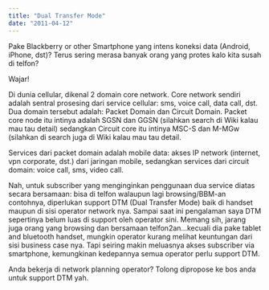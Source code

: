 ```yaml
---
title: "Dual Transfer Mode"
date: "2011-04-12"
---
```


Pake Blackberry or other Smartphone yang intens koneksi data (Android, iPhone, dst)? Terus sering merasa banyak orang yang protes kalo kita susah di telfon?

Wajar!

Di dunia cellular, dikenal 2 domain core network. Core network sendiri adalah sentral prosesing dari service cellular: sms, voice call, data call, dst. Dua domain tersebut adalah: Packet Domain dan Circuit Domain. Packet core node itu intinya adalah SGSN dan GGSN (silahkan search di Wiki kalau mau tau detail) sedangkan Circuit core itu intinya MSC-S dan M-MGw (silahkan di search juga di Wiki kalau mau tau detail.

Services dari packet domain adalah mobile data: akses IP network (internet, vpn corporate, dst.) dari jaringan mobile, sedangkan services dari circuit domain: voice call, sms, video call.

Nah, untuk subscriber yang menginginkan penggunaan dua service diatas secara bersamaan: bisa di telfon walaupun lagi browsing/BBM-an contohnya, diperlukan support DTM (Dual Transfer Mode) baik di handset maupun di sisi operator network nya. Sampai saat ini pengalaman saya DTM sepertinya belum luas di support oleh operator sini. Memang sih, jarang juga orang yang browsing dan bersamaan telfon2an...kecuali dia pake tablet and bluetooth handset, mungkin operator kurang melihat keuntungan dari sisi business case nya. Tapi seiring makin meluasnya akses subscriber via smartphone, kemungkinan kedepannya semua operator perlu support DTM.

Anda bekerja di network planning operator? Tolong dipropose ke bos anda untuk support DTM yah.

